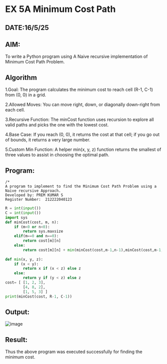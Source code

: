 # EX 5A Minimum Cost Path
## DATE:16/5/25
## AIM:
To write a Python program using A Naive recursive implementation of Minimum Cost Path Problem.




## Algorithm
1.Goal: The program calculates the minimum cost to reach cell (R-1, C-1) from (0, 0) in a grid.

2.Allowed Moves: You can move right, down, or diagonally down-right from each cell.

3.Recursive Function: The minCost function uses recursion to explore all valid paths and picks the one with the lowest cost.

4.Base Case: If you reach (0, 0), it returns the cost at that cell; if you go out of bounds, it returns a very large number.

5.Custom Min Function: A helper min(x, y, z) function returns the smallest of three values to assist in choosing the optimal path.
## Program:
```
/*
A program to implement to find the Minimum Cost Path Problem using a  Naive recursive Approach.
Developed by: PREM KUMAR S
Register Number:  212222040123
```
```python
R = int(input())
C = int(input())
import sys
def minCost(cost, m, n):
    if (m<0 or n<0):
        return sys.maxsize
    elif(m==0 and n==0):
        return cost[m][n]
    else:
        return cost[m][n] + min(minCost(cost,m-1,n-1),minCost(cost,m-1,n),minCost(cost,m,n-1))
        
def min(x, y, z):
    if (x < y):
        return x if (x < z) else z
    else:
        return y if (y < z) else z
cost= [ [1, 2, 3],
        [4, 8, 2],
        [1, 5, 3] ]
print(minCost(cost, R-1, C-1))
```

## Output:


![image](https://github.com/user-attachments/assets/3e5da99e-4fc9-4c8f-baf0-5d4613f72948)

## Result:
Thus the above program was executed successfully for finding the minimum cost.
